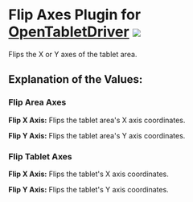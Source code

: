 # Flip Axes Plugin for [OpenTabletDriver](https://github.com/OpenTabletDriver/OpenTabletDriver) [![](https://img.shields.io/github/downloads/Kuuuube/Flip_Axes/total.svg)](https://github.com/Kuuuube/Flip_Axes/releases/latest)

Flips the X or Y axes of the tablet area.

## Explanation of the Values:

### Flip Area Axes

**Flip X Axis:** Flips the tablet area's X axis coordinates.

**Flip Y Axis:** Flips the tablet area's Y axis coordinates.

### Flip Tablet Axes

**Flip X Axis:** Flips the tablet's X axis coordinates.

**Flip Y Axis:** Flips the tablet's Y axis coordinates.